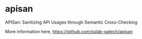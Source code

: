 # apisan
APISan: Sanitizing API Usages through Semantic Cross-Checking

More information here,
https://github.com/sslab-gatech/apisan
